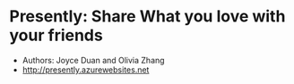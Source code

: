 # Presently: Share What you love with your friends
+ Authors: Joyce Duan and Olivia Zhang
+ http://presently.azurewebsites.net
